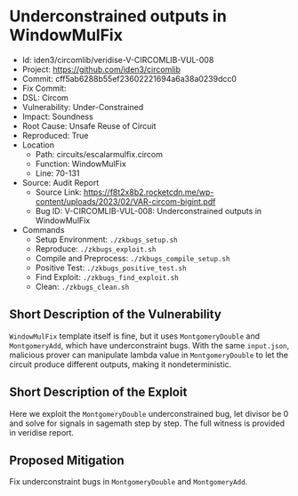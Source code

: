 # Underconstrained outputs in WindowMulFix

* Id: iden3/circomlib/veridise-V-CIRCOMLIB-VUL-008
* Project: https://github.com/iden3/circomlib
* Commit: cff5ab6288b55ef23602221694a6a38a0239dcc0
* Fix Commit: 
* DSL: Circom
* Vulnerability: Under-Constrained
* Impact: Soundness
* Root Cause: Unsafe Reuse of Circuit
* Reproduced: True
* Location
  - Path: circuits/escalarmulfix.circom
  - Function: WindowMulFix
  - Line: 70-131
* Source: Audit Report
  - Source Link: https://f8t2x8b2.rocketcdn.me/wp-content/uploads/2023/02/VAR-circom-bigint.pdf
  - Bug ID: V-CIRCOMLIB-VUL-008: Underconstrained outputs in WindowMulFix
* Commands
  - Setup Environment: `./zkbugs_setup.sh`
  - Reproduce: `./zkbugs_exploit.sh`
  - Compile and Preprocess: `./zkbugs_compile_setup.sh`
  - Positive Test: `./zkbugs_positive_test.sh`
  - Find Exploit: `./zkbugs_find_exploit.sh`
  - Clean: `./zkbugs_clean.sh`

## Short Description of the Vulnerability

`WindowMulFix` template itself is fine, but it uses `MontgomeryDouble` and `MontgomeryAdd`, which have underconstraint bugs. With the same `input.json`, malicious prover can manipulate lambda value in `MontgomeryDouble` to let the circuit produce different outputs, making it nondeterministic.

## Short Description of the Exploit

Here we exploit the `MontgomeryDouble` underconstrained bug, let divisor be 0 and solve for signals in sagemath step by step. The full witness is provided in veridise report.

## Proposed Mitigation

Fix underconstraint bugs in `MontgomeryDouble` and `MontgomeryAdd`.

